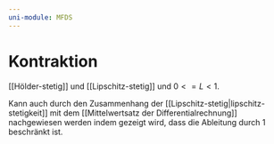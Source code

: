 ```yaml
---
uni-module: MFDS
---
```


# Kontraktion

[[Hölder-stetig]] und [[Lipschitz-stetig]] und $0 <= L < 1$.

Kann auch durch den Zusammenhang der [[Lipschitz-stetig|lipschitz-stetigkeit]] mit dem [[Mittelwertsatz der Differentialrechnung]] nachgewiesen werden indem gezeigt wird, dass die Ableitung durch 1 beschränkt ist.
